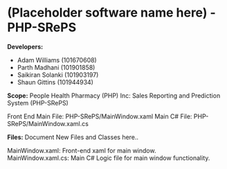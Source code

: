 # (Placeholder software name here) - PHP-SRePS 
**Developers:**
* Adam Williams (101670608)
* Parth Madhani (101901858)
* Saikiran Solanki (101903197)
* Shaun Gittins (101944934) 
                
 **Scope:** People Health Pharmacy (PHP) Inc: Sales Reporting and Prediction System (PHP-SRePS)
 
 Front End Main File: PHP-SRePS/MainWindow.xaml
 Main C# File: PHP-SRePS/MainWindow.xaml.cs
 
 **Files:** Document New Files and Classes here..
 
 MainWindow.xaml: Front-end xaml for main window.  
 MainWindow.xaml.cs: Main C# Logic file for main window functionality.

 

